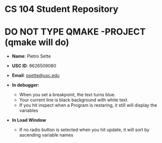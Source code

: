 # CS 104 Student Repository
# DO NOT TYPE QMAKE -PROJECT (qmake will do)

- **Name**: Pietro Sette
- **USC ID**: 8626509080
- **Email**: psette@usc.edu

- **In debugger:**
  - When you set a breakpoint, the text turns blue.
  - Your current line is black background with white text. 
  - If you hit inspect when a Program is restaring, it still will display the variables

- **In Load Window**
  - If no radio button is selected when you hit update, it will sort by ascending variable names
